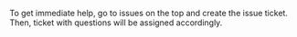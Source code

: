 To get immediate help, go to issues on the top and create the issue ticket. Then, ticket with questions will be assigned accordingly. 
